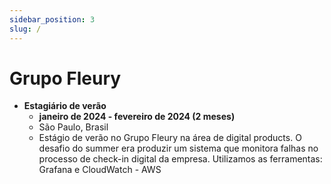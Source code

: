 ```yaml
---
sidebar_position: 3
slug: /
---
```


# Grupo Fleury

- **Estagiário de verão**
  - **janeiro de 2024 - fevereiro de 2024 (2 meses)**
  - São Paulo, Brasil
  - Estágio de verão no Grupo Fleury na área de digital products. O desafio do summer era produzir um sistema que monitora falhas no processo de check-in digital da empresa. Utilizamos as ferramentas: Grafana e CloudWatch - AWS


